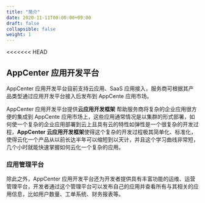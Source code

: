 ```yaml
---
title: "简介"
date: 2020-11-11T00:00:00+09:00
draft: false
collapsible: false
weight: 1
---
```


<<<<<<< HEAD
## AppCenter 应用开发平台
AppCenter 应用开发平台目前支持云应用、SaaS 应用接入，服务商可根据其产品类型通过应用开发平台接入后发布到 AppCente 应用市场。

AppCenter 应用开发平台提供**云应用开发框架** 帮助服务商将复杂的企业应用很方便的集成到 AppCente 应用市场上，这些应用通常情况是以集群的形式部署，如何使一个复杂的企业应用部署到云上且具有云的特性如弹性是一个很复杂的开发过程，**AppCenter 云应用开发框架**使得这个复杂的开发过程极其简单化、标准化，使得云化一个产品从以前长达半年可以缩短到以天计，并且这个学习曲线非常短，几个小时就能快速掌握如何云化一个复杂的应用。

### 应用管理平台
除此之外，AppCenter 应用开发平台还为开发者提供具有丰富功能的运维、运营管理平台，开发者通过这个管理平台可以发布自己的应用并查看所有与其相关的应用信息，比如用户数量、工单系统、财务报表等。
